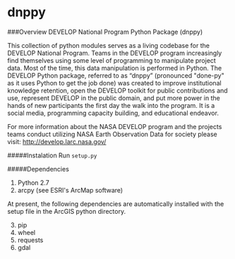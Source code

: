 ﻿# dnppy

###Overview
DEVELOP National Program Python Package (dnppy)

This collection of python modules serves as a living codebase
for the DEVELOP National Program. Teams in the DEVELOP program increasingly find themselves using some level of programming to manipulate project data. Most of the time, this data manipulation is performed in Python. The DEVELOP Python package, referred to as “dnppy” (pronounced "done-py" as it uses Python to get the job done) was created to improve institutional knowledge retention, open the DEVELOP toolkit for public contributions and use, represent DEVELOP in the public domain, and put more power in the hands of new participants the first day the walk into the program. It is a social media, programming capacity building, and educational endeavor.

For more information about the NASA DEVELOP program and the projects teams conduct 
utilizing NASA Earth Observation Data for society please visit: http://develop.larc.nasa.gov/

#####Instalation
Run `setup.py`

#####Dependencies

1. Python 2.7
2. arcpy  (see ESRI's ArcMap software)

At present, the following dependencies are automatically installed with the setup file in the ArcGIS python directory.

3. pip
4. wheel
5. requests
5. gdal
